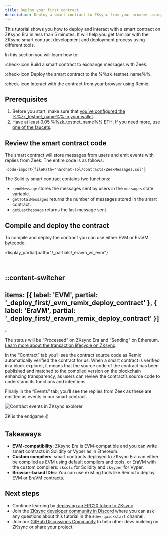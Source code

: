 ```yaml
---
title: Deploy your first contract
description: Deploy a smart contract to ZKsync from your browser using Remix in under 5 minutes
---
```


This tutorial shows you how to deploy and interact with a smart contract on ZKsync Era in less than 5 minutes.
It will help you get familiar with the ZKsync smart contract development and deployment process using different tools.

In this section you will learn how to:

:check-icon Build a smart contract to exchange messages with Zeek.

:check-icon Deploy the smart contract to the %%zk_testnet_name%%.

:check-icon Interact with the contract from your browser using Remix.

## Prerequisites

1. Before you start, make sure that
[you’ve configured the %%zk_testnet_name%% in your wallet](/zksync-era/environment).
2. Have at least 0.05 %%zk_testnet_name%% ETH. If you need more, use [one of the faucets](/zksync-era/ecosystem/network-faucets).

## Review the smart contract code

The smart contract will store messages from users and emit events with replies from Zeek.
The entire code is as follows:

```solidity
:code-import{filePath="hardhat-sol/contracts/ZeekMessages.sol"}
```

The Solidity smart contract contains two functions:

- `sendMessage` stores the messages sent by users in the `messages` state variable.
- `getTotalMessages` returns the number of messages stored in the smart contract.
- `getLastMessage` returns the last message sent.

## Compile and deploy the contract

To compile and deploy the contract you can use either EVM or EraVM bytecode:

:display_partial{path="/_partials/_eravm_vs_evm"}

<br>

::content-switcher
---
items: [{
  label: 'EVM',
  partial: '_deploy_first/_evm_remix_deploy_contract'
}, {
  label: 'EraVM',
  partial: '_deploy_first/_eravm_remix_deploy_contract'
}]
---
::

The status will be “Processed” on ZKsync Era and “Sending” on Ethereum. [Learn more about the transaction lifecycle on ZKsync](/zksync-protocol/rollup/transaction-lifecycle).

In the “Contract” tab you’ll see the contract source code as Remix automatically verified the contract for us.
When a smart contract is verified in a block explorer, it means that the source code of the contract has been published
and matched to the compiled version on the blockchain enhancing transparency, as users can review the contract’s source
code to understand its functions and intentions.

Finally in the “Events” tab, you’ll see the replies from Zeek as these are emitted as events in our smart contract.

![Contract events in ZKsync explorer](/images/101-quickstart/101-contract-events.png)

ZK is the endgame ✌️

## Takeaways

- **EVM-compatibility**: ZKsync Era is EVM-compatible and you can write smart contracts in Solidity or Vyper as in
  Ethereum.
- **Custom compilers**: smart contracts deployed to ZKsync Era can either be compiled as EVM using default compilers and tools, or EraVM with the custom compilers:
  `zksolc` for Solidity and `zkvyper` for Vyper.
- **Browser-based IDEs**: You can use existing tools like Remix to deploy EVM or EraVM contracts.

## Next steps

- Continue learning by [deploying an ERC20 token to ZKsync](/zksync-era/guides/quick-start/erc20-token).
- Join the [ZKsync developer community in Discord](https://join.zksync.dev/) where you can ask any questions about this
 tutorial in the `#dev-quickstart` channel.
- Join our [GitHub Discussions Community](%%zk_git_repo_zksync-developers%%/discussions/) to
  help other devs building on ZKsync or share your project.
